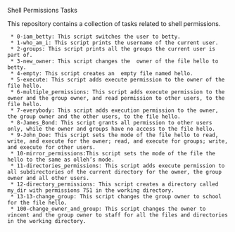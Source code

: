 Shell Permissions Tasks

This repository contains a collection of tasks related to shell permissions.

     * 0-iam_betty: This script switches the user to betty.
     * 1-who_am_i: This script prints the username of the current user.
     * 2-groups: This script prints all the groups the current user is part of.
     * 3-new_owner: This script changes the  owner of the file hello to betty.
     * 4-empty: This script creates an  empty file named hello.
     * 5-execute: This script adds execute permission to the owner of the file hello.	
     * 6-multiple_permissions: This script adds execute permission to the owner and the group owner, and read permission to other users, to the file hello.	
     * 7-everybody: This script adds execution permission to the owner, the group owner and the other users, to the file hello.	  
     * 8-James_Bond: This script grants all permission to other users only, while the owner and groups have no access to the file hello.
     * 9-John_Doe: This script sets the mode of the file hello to read, write, and execute for the owner; read, and execute for groups; write, and execute for other users.
     * 10-mirror_permissions:This script sets the mode of the file the hello to the same as olleh’s mode.
     * 11-directories_permissions: This script adds execute permission to all subdirectories of the current directory for the owner, the group owner and all other users.
     * 12-directory_permissions: This script creates a directory called my_dir with permissions 751 in the working directory.
     * 13-13-change_group: This script changes the group owner to school for the file hello.
     * 100-change_owner_and_group: This script changes the owner to vincent and the group owner to staff for all the files and directories in the working directory.